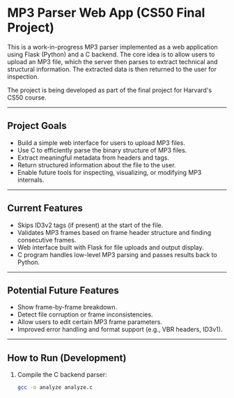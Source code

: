# MP3 Parser Web App (CS50 Final Project)

This is a work-in-progress MP3 parser implemented as a web application using Flask (Python) and a C backend. The core idea is to allow users to upload an MP3 file, which the server then parses to extract technical and structural information. The extracted data is then returned to the user for inspection.

The project is being developed as part of the final project for Harvard's CS50 course.

---

## Project Goals

- Build a simple web interface for users to upload MP3 files.
- Use C to efficiently parse the binary structure of MP3 files.
- Extract meaningful metadata from headers and tags.
- Return structured information about the file to the user.
- Enable future tools for inspecting, visualizing, or modifying MP3 internals.

---

## Current Features

- Skips ID3v2 tags (if present) at the start of the file.
- Validates MP3 frames based on frame header structure and finding consecutive frames.
- Web interface built with Flask for file uploads and output display.
- C program handles low-level MP3 parsing and passes results back to Python.

---

## Potential Future Features

- Show frame-by-frame breakdown.
- Detect file corruption or frame inconsistencies.
- Allow users to edit certain MP3 frame parameters.
- Improved error handling and format support (e.g., VBR headers, ID3v1).

---

## How to Run (Development)

1. Compile the C backend parser:
   ```bash
   gcc -o analyze analyze.c
